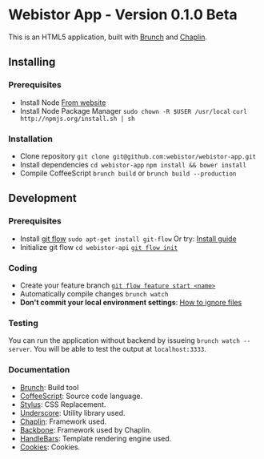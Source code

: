 # Webistor App - Version 0.1.0 Beta

This is an HTML5 application, built with [Brunch](http://brunch.io) and [Chaplin](http://chaplinjs.org).

## Installing

### Prerequisites

* Install Node
  [From website](http://nodejs.org/)
* Install Node Package Manager
  `sudo chown -R $USER /usr/local`
  `curl http://npmjs.org/install.sh | sh`

### Installation

* Clone repository
  `git clone git@github.com:webistor/webistor-app.git`
* Install dependencies
  `cd webistor-app`
  `npm install && bower install`
* Compile CoffeeScript
  `brunch build` or `brunch build --production`

## Development

### Prerequisites

* Install [git flow](https://github.com/nvie/gitflow)
  `sudo apt-get install git-flow`
  Or try: [Install guide](https://github.com/nvie/gitflow/wiki/Installation)
* Initialize git flow
  `cd webistor-api`
  [`git flow init`](https://github.com/nvie/gitflow/wiki/Command-Line-Arguments#git-flow-init--fd)

### Coding

* Create your feature branch
  [`git flow feature start <name>`](https://github.com/nvie/gitflow/wiki/Command-Line-Arguments#git-flow-feature-start--f-name-base)
* Automatically compile changes
  `brunch watch`
* **Don't commit your local environment settings**:
  [How to ignore files](https://help.github.com/articles/ignoring-files)

### Testing

You can run the application without backend by issueing `brunch watch --server`. You will
be able to test the output at `localhost:3333`.

### Documentation

* [Brunch](https://github.com/brunch/brunch/tree/stable/docs): Build tool
* [CoffeeScript](http://coffeescript.org/): Source code language.
* [Stylus](http://learnboost.github.io/stylus/): CSS Replacement.
* [Underscore](http://underscorejs.org/): Utility library used.
* [Chaplin](http://docs.chaplinjs.org/): Framework used.
* [Backbone](http://backbonejs.org/): Framework used by Chaplin.
* [HandleBars](http://handlebarsjs.com/): Template rendering engine used.
* [Cookies](https://github.com/ScottHamper/Cookies): Cookies.
